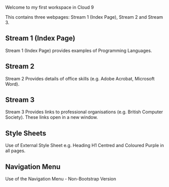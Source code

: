 Welcome to my first workspace in Cloud 9

This contains three webpages: Stream 1 (Index Page), Stream 2 and Stream 3.

## Stream 1 (Index Page)

Stream 1 (Index Page) provides examples of Programming Languages.

## Stream 2

Stream 2 Provides details of office skills (e.g. Adobe Acrobat, Microsoft Word).

## Stream 3

Stream 3 Provides links to professional organisations (e.g. British Computer Society).
These links open in a new window.

## Style Sheets

Use of External Style Sheet e.g. Heading H1 Centred and
Coloured Purple in all pages.

## Navigation Menu

Use of the Navigation Menu - Non-Bootstrap Version
 